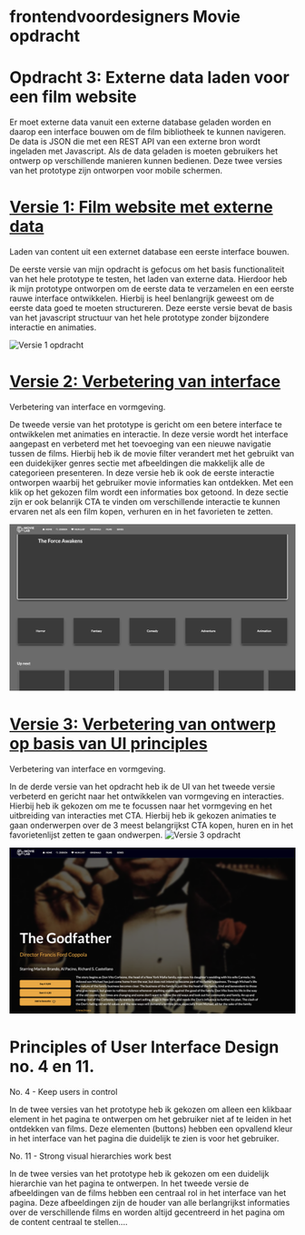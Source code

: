 
# frontendvoordesigners Movie opdracht

# Opdracht 3: Externe data laden voor een film website
Er moet externe data vanuit een externe database geladen worden en daarop een interface bouwen om de film bibliotheek te kunnen navigeren. De data is JSON die met een REST API van een externe bron wordt ingeladen met Javascript. Als de data geladen is moeten gebruikers het ontwerp op verschillende manieren kunnen bedienen. Deze twee versies van het prototype zijn ontworpen voor mobile schermen.

# [Versie 1: Film website met externe data](https://jack792.github.io/frontendvoordesigners/FilmOpdracht2020/v1/)
Laden van content uit een externet database een eerste interface bouwen.

De eerste versie van mijn opdracht is gefocus om het basis functionaliteit van het hele prototype te testen, het laden van externe data. Hierdoor heb ik mijn prototype ontworpen om de eerste data te verzamelen en een eerste rauwe interface ontwikkelen. Hierbij is heel benlangrijk geweest om de eerste data goed te moeten structureren. Deze eerste versie bevat de basis van het javascript structuur van het hele prototype zonder bijzondere interactie en animaties.

![Versie 1 opdracht](/images/Versie1.png)

# [Versie 2: Verbetering van interface](https://jack792.github.io/frontendvoordesigners/FilmOpdracht2020/v2/) 
Verbetering van interface en vormgeving.

De tweede versie van het prototype is gericht om een betere interface te ontwikkelen met animaties en interactie. In deze versie wordt het interface aangepast en verbeterd met het toevoeging van een nieuwe navigatie tussen de films. Hierbij heb ik de movie filter verandert met het gebruikt van een duidekijker genres sectie met afbeeldingen die makkelijk alle de categorieen presenteren. In deze versie heb ik ook de eerste interactie ontworpen waarbij het gebruiker movie informaties kan ontdekken. Met een klik op het gekozen film wordt een informaties box getoond. In deze sectie zijn er ook belanrijk CTA te vinden om verschillende interactie te kunnen ervaren net als een film kopen, verhuren en in het favorieten  te zetten.

![Versie 2 opdracht](/images/Versie2.png)

# [Versie 3: Verbetering van ontwerp op basis van UI principles](https://jack792.github.io/frontendvoordesigners/FilmOpdracht2020/v3/) 
Verbetering van interface en vormgeving.

In de derde versie van het opdracht heb ik de UI van het tweede versie verbeterd en gericht naar het ontwikkelen van vormgeving en interacties. Hierbij heb ik gekozen om me te focussen naar het vormgeving en het uitbreiding van interacties met CTA. Hierbij heb ik gekozen animaties te gaan onderwerpen over de 3 meest belangrijkst CTA kopen, huren en in het favorietenlijst zetten te gaan ondwerpen.
![Versie 3 opdracht](/images/Laatsteversie.png)

![Versie 3 opdracht](/images/Infobox.png)

# Principles of User Interface Design no. 4 en 11.
No. 4 - Keep users in control

In de twee versies van het prototype heb ik gekozen om alleen een klikbaar element in het pagina te ontwerpen om het gebruiker niet af te leiden in het ontdekken van films. Deze elementen (buttons) hebben een opvallend kleur in het interface van het pagina die duidelijk te zien is voor het gebruiker.

No. 11 - Strong visual hierarchies work best

In de twee versies van het prototype heb ik gekozen om een duidelijk hierarchie van het pagina te ontwerpen. In het tweede versie de afbeeldingen van de films hebben een centraal rol in het interface van het pagina.
Deze afbeeldingen zijn de houder van alle berlangrijkst informaties over de verschillende films en worden altijd gecentreerd in het pagina om de content centraal te stellen....



